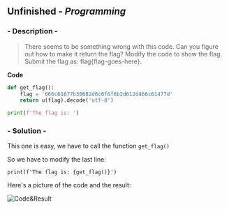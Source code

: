 ## Unfinished - *Programming*

### - Description -

> There seems to be something wrong with this code. Can you figure
out how to make it return the flag? Modify the code to show the flag. 
Submit the flag as: flag{flag-goes-here}.

**Code**

```py
def get_flag():
    flag = '666c61677b30682d6c6f6f6b2d612d466c61477d'
    return u(flag).decode('utf-8')

print(f'The flag is: ')
```

### - Solution -

This one is easy, we have to call the function `get_flag()`

So we have to modify the last line:

`print(f'The flag is: {get_flag()}')`

Here's a picture of the code and the result:

![Code&Result](https://user-images.githubusercontent.com/68814228/137643160-ba40bd55-d2d9-4949-8b94-1faac5dd8b1a.png)

